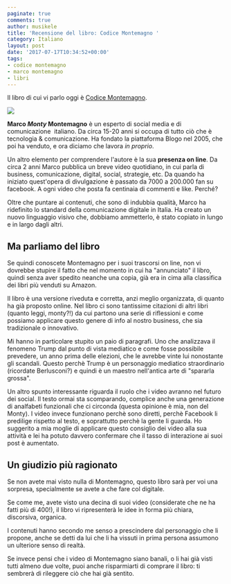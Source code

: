 ```yaml
---
paginate: true
comments: true
author: musikele
title: 'Recensione del libro: Codice Montemagno '
category: Italiano
layout: post
date: '2017-07-17T10:34:52+00:00'
tags:
- codice montemagno
- marco montemagno
- libri
---
```



Il libro di cui vi parlo oggi è [Codice Montemagno](http://amzn.to/2uqzV4j).

<img src="{{ site.baseurl }}/images/codice_montemagno.jpg" class=" forestry--none forestry--none forestry--none" style="float: none;">

**Marco *Monty* Montemagno** è un esperto di social media e di comunicazione  italiano. Da circa 15-20 anni si occupa di tutto ciò che è tecnologia & comunicazione. Ha fondato la piattaforma Blogo nel 2005, che poi ha venduto, e ora diciamo che lavora *in proprio*.

Un altro elemento per comprendere l'autore è la sua **presenza on line**. Da circa 2 anni Marco pubblica un breve video quotidiano, in cui parla di business, comunicazione, digital, social, strategie, etc. Da quando ha iniziato quest'opera di divulgazione è passato da 7000 a 200.000 fan su facebook. A ogni video che posta fa centinaia di commenti e like. Perché?

Oltre che puntare ai contenuti, che sono di indubbia qualità, Marco ha ridefinito lo standard della comunicazione digitale in Italia. Ha creato un nuovo linguaggio visivo che, dobbiamo ammetterlo, è stato copiato in lungo e in largo dagli altri.

## Ma parliamo del libro

Se quindi conoscete Montemagno per i suoi trascorsi on line, non vi dovrebbe stupire il fatto che nel momento in cui ha "annunciato" il libro, quindi senza aver spedito neanche una copia, già era in cima alla classifica dei libri più venduti su Amazon.

Il libro è una versione riveduta e corretta, anzi meglio organizzata, di quanto ha già proposto online. Nel libro ci sono tantissime citazioni di altri libri (quanto leggi, monty?!) da cui partono una serie di riflessioni e come possiamo applicare questo genere di info al nostro business, che sia tradizionale o innovativo.

Mi hanno in particolare stupito un paio di paragrafi. Uno che analizzava il fenomeno Trump dal punto di vista mediatico e come fosse possibile prevedere, un anno prima delle elezioni, che le avrebbe vinte lui nonostante gli scandali. Questo perchè Trump è un personaggio mediatico straordinario (ricordate Berlusconi?) e quindi è un maestro nell'antica arte di "spararla grossa".

Un altro spunto interessante riguarda il ruolo che i video avranno nel futuro dei social. Il testo ormai sta scomparando, complice anche una generazione di analfabeti funzionali che ci circonda (questa opinione è mia, non del Monty). I video invece funzionano perchè sono diretti, perchè Facebook li predilige rispetto al testo, e soprattutto perchè la gente li guarda. Ho suggerito a mia moglie di applicare questo consiglio dei video alla sua attività e lei ha potuto davvero confermare che il tasso di interazione ai suoi post è aumentato.

## Un giudizio più ragionato

Se non avete mai visto nulla di Montemagno, questo libro sarà per voi una  sorpresa, specialmente se avete a che fare col digitale.

Se come me, avete visto una decina di suoi video (considerate che ne ha fatti più di 400!), il libro vi ripresenterà le idee in forma più chiara, discorsiva, organica.

I contenuti hanno secondo me senso a prescindere dal personaggio che li propone, anche se detti da lui che li ha vissuti in prima persona assumono un ulteriore senso di realtà.

Se invece pensi che i video di Montemagno siano banali, o li hai già visti tutti almeno due volte, puoi anche risparmiarti di comprare il libro: ti sembrerà di rileggere ciò che hai già sentito.